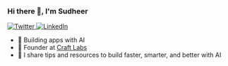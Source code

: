 ### Hi there 👋, I'm Sudheer

<a href="https://www.twitter.com/sudheerkumarme" target="__blank">
  <img src="https://img.shields.io/twitter/follow/sudheerkumarme?style=social" alt="Twitter">
</a>
<a href="https://www.linkedin.com/in/sudheerkumarme" target="_blank">
  <img src="https://img.shields.io/badge/LinkedIn-%230077B5.svg?&style=flat-square&logo=linkedin&logoColor=white" alt="LinkedIn">
</a>
<br>

- 🔭 Building apps with AI
- 🌱 Founder at [Craft Labs](https://craftlabs.tech)
- 👯 I share tips and resources to build faster, smarter, and better with AI
